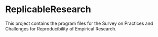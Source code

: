 # ReplicableResearch
This project contains the program files for the  Survey on Practices and Challenges for Reproducibility of Empirical Research.
